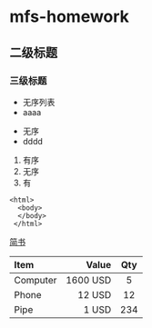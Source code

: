 # mfs-homework
## 二级标题
###  三级标题



* 无序列表
* aaaa

- 无序
- dddd

1. 有序
2. 无序
3. 有

```
<html>
  <body>
  </body>
 </html>
 ```
 [简书](https://www.jianshu.com/)
 
  | Item      |    Value | Qty  |
  | :-------- | --------:| :--: |
  | Computer  | 1600 USD |  5   |
  | Phone     |   12 USD |  12  |
  | Pipe      |    1 USD | 234  |
  
